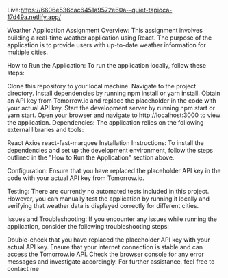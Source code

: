 Live:https://6606e536cac6451a9572e60a--quiet-tapioca-17d49a.netlify.app/

Weather Application
Assignment Overview:
This assignment involves building a real-time weather application using React. The purpose of the application is to provide users with up-to-date weather information for multiple cities.

How to Run the Application:
To run the application locally, follow these steps:

Clone this repository to your local machine.
Navigate to the project directory.
Install dependencies by running npm install or yarn install.
Obtain an API key from Tomorrow.io and replace the placeholder in the code with your actual API key.
Start the development server by running npm start or yarn start.
Open your browser and navigate to http://localhost:3000 to view the application.
Dependencies:
The application relies on the following external libraries and tools:

React
Axios
react-fast-marquee
Installation Instructions:
To install the dependencies and set up the development environment, follow the steps outlined in the "How to Run the Application" section above.

Configuration:
Ensure that you have replaced the placeholder API key in the code with your actual API key from Tomorrow.io.

Testing:
There are currently no automated tests included in this project. However, you can manually test the application by running it locally and verifying that weather data is displayed correctly for different cities.

Issues and Troubleshooting:
If you encounter any issues while running the application, consider the following troubleshooting steps:

Double-check that you have replaced the placeholder API key with your actual API key.
Ensure that your internet connection is stable and can access the Tomorrow.io API.
Check the browser console for any error messages and investigate accordingly.
For further assistance, feel free to contact me
